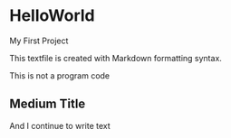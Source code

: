# HelloWorld
My First Project

This textfile is created with Markdown formatting syntax.

This is not a program code

## Medium Title
And I continue to write text

